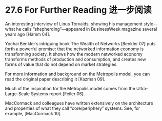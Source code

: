 27.6 For Further Reading 进一步阅读
===

An interesting interview of Linus Torvalds, showing his management style--what he calls “shepherding”—appeared in BusinessWeek magazine several years ago [Hamm 04].

Yochai Benkler’s intriguing book The Wealth of Networks [Benkler 07] puts forth a powerful premise: that the networked information economy is transforming society. It shows how the modern networked economy transforms methods of production and consumption, and creates new forms of value that do not depend on market strategies.

For more information and background on the Metropolis model, you can read the original paper describing it [Kazman 09].

Much of the inspiration for the Metropolis model comes from the Ultra-Large-Scale Systems report [Feiler 06].

MacCormack and colleagues have written extensively on the architecture and properties of what they call “core/periphery” systems. See, for example, [MacCormack 10].
